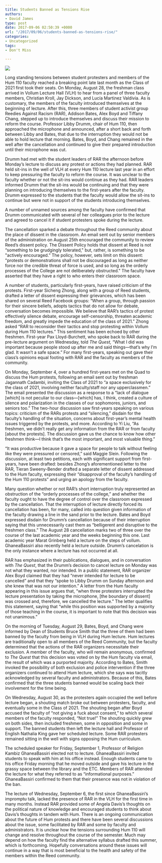 ```yaml
---
title: Students Banned as Tensions Rise
authors:
- David James
type: post
date: 2017-09-06 02:50:39 +0000
url: "/2017/09/06/students-banned-as-tensions-rise/"
categories:
- Uncategorized
tags:
- Don't Miss

---
```

![](/uploads/2018/01/28/rar.jpg)

Long standing tensions between student protesters and members of the Hum 110 faculty reached a breaking point late last month as the Class of 2021 first took their seats. On Monday, August 28, the freshman class arrived in Vollum Lecture Hall (VLH) to hear from a panel of three faculty members, Christian Kroll, Jay Dickson, and Lucía Martίnez Valdivia. As is customary, the members of the faculty introduced themselves at the beginning of lecture. After this, three members of student activist group Reedies Against Racism (RAR), Addison Bates, Alex Boyd and Tiffany Chang, stepped up to introduce themselves and discuss their mission to reform the course. Professor Libby Drumm, chair of Hum 110, then approached the microphone and announced, after a short back and forth between Libby and Bates, that due to the interruption they would not be able to hold lecture that morning. Bates, Boyd, and Chang remained in the well after the cancellation and continued to give their prepared introduction until their microphone was cut.

Drumm had met with the student leaders of RAR the afternoon before Monday’s lecture to discuss any protest or actions they had planned. RAR held sit-ins in the well of VLH at every Hum 110 lecture last year in an effort to keep pressuring the faculty to reform the course. It was unclear to the faculty whether or not the sit-ins would continue as they had. RAR leaders informed Drumm that the sit-ins would be continuing and that they were planning on introducing themselves to the first-years after the faculty. Drumm expressed to the students that the faculty would allow the sit-ins to continue but were not in support of the students introducing themselves.

A number of unnamed sources among the faculty have confirmed that Drumm communicated with several of her colleagues prior to the lecture and agreed to cancel it if student protesters spoke during the lecture.

The cancellation sparked a debate throughout the Reed community about the place of dissent in the classroom. An email sent out by senior members of the administration on August 25th encouraged the community to review Reed’s dissent policy. The Dissent Policy holds that dissent at Reed is not “something to be grudgingly tolerated," but, rather, is something to be "actively encouraged.” The policy, however, sets limit on this dissent: "protests or demonstrations shall not be discouraged as long as neither force nor the credible threat of force is used, and so long as the orderly processes of the College are not deliberately obstructed." The faculty have asserted that they have a right to who enters their classroom space.

A number of students, particularly first-years, have raised criticism of the protests. First-year Sicheng Zhong, along with a group of Reed students, drafted a letter of dissent expressing their grievances, which has been shared on several Reed Facebook groups: “When a group, through passion for their sincere beliefs, adopts tactics that do not allow for debate, conversation becomes impossible. We believe that RAR’s tactics of protest effectively silence debate, encourage self-censorship, threaten academic freedom, and greatly impede the education of the class of 2021.” Zhong asked “RAR to reconsider their tactics and stop protesting within Vollum during Hum 110 lectures.” This sentiment has been echoed by other freshmen. First-year Pax Lloyd-Burchett, who spoke back to RAR during the pre-lecture argument on Wednesday, told _The Quest,_ “What I did was important because people stood up after me and said things—that’s why I’m glad. It wasn’t a safe space.” For many first-years, speaking out gave their class’s opinions equal footing with RAR and the faculty as members of the community.

On Monday, September 4, over a hundred first-years met on the Quad to discuss the Hum protests, following an email sent out by freshman Jagannath Cadambi, inviting the Class of 2021 to “a space exclusively for the class of 2021, involving neither faculty/staff nor any upperclassmen.” The email presented the discussion as a response to a “lack of dialogue \[which\] is not peculiar to our class—\[which\] has, I think, created a culture of silence and polarization in the classes of our sophomores, juniors, and seniors too.” The two-hour discussion saw first-years speaking on various topics: criticism of the RARs protests and “silencing,” disdain for the faculty’s handling of the situation, concerns about first-year’s mental health issues triggered by the protests, and more. According to Yi Liu, “As freshmen, we didn’t really get any information from the RAR or from faculty \[about the protests\]. The discussion gave us the chance to know how other freshmen think—I think that’s the most important, and most valuable thing.”

“It was productive because it gave a space for people to talk without feeling like they were pressured or censored,” said Maggie Slein. Following the discussion, at least two petitions, each with significant support from first-years, have been drafted: besides Zhong’s aforementioned letter to the RAR, Tieran Sweeny-Bender drafted a separate letter of dissent addressed to the Hum faculty, expressing their “disapproval of the faculty’s handling of the Hum 110 protests” and urging an apology from the faculty.

Many question whether or not RAR’s short interruption truly represented an obstruction of the “orderly processes of the college,” and whether the faculty ought to have the degree of control over the classroom expressed by the cancellation. That the interruption of lecture directly forced its cancellation has been, for many, called into question given information of the faculty drawing a line in the sand prior to the lecture. Bates and Boyd expressed disdain for Drumm’s cancellation because of their interruption saying that this unnecessarily cast them as “belligerent and disruptive to the freshmen class.” The August 28 cancellation marks two of three over the course of the last academic year and the weeks beginning this one. Last academic year Marat Grinberg held a lecture on the steps of vollum. GhaneaBassiri also recently held a lecture outside. Drumm’s cancelation is the only instance where a lecture has not occurred at all.

RAR has emphasized in their publications, dialogues, and in conversation with _The Quest_, that the Drumm’s decision to cancel lecture on Monday was not what they wanted, nor intended. In a public statement, RAR organizer Alex Boyd claimed that they had “never intended for lecture to be cancelled” and that they “spoke to Libby Drumm on Sunday afternoon and she knew that was not our intention.” A letter from the Hum faculty appearing in this issue argues that, “when three protesters interrupted the lecture presentation by taking the microphone, \[the boundary of dissent\] was crossed and, therefore, we cancelled the lecture.” The letter qualifies this statement, saying that “while this position was supported by a majority of those teaching in the course, it is important to note that this decision was not unanimous.”

On the morning of Tuesday, August 29, Bates, Boyd, and Chang were informed by Dean of Students Bruce Smith that the three of them had been banned by the faculty from being in VLH during Hum lecture. Hum lectures are traditionally open to all members of the Reed Community, but the faculty determined that the actions of the RAR organizers necessitate their exclusion. A member of the faculty, who will remain anonymous, confirmed to _The Quest_ that this decision was voted on by the Hum faculty via email, the result of which was a purported majority. According to Bates, Smith invoked the possibility of both exclusion and police intervention if the three organizers continued to attend Hum lecture, which she says was tacitly acknowledged by several faculty and administrators. Because of this, Bates confirmed that the three students banned would be scaling back their involvement for the time being.

On Wednesday, August 30, as the protesters again occupied the well before lecture began, a shouting match broke out between protesters, faculty, and eventually some in the Class of 2021. The shouting began after Boyd accused the faculty of “not giving a fuck about consent,” to which several members of the faculty responded, “Not true!” The shouting quickly grew on both sides, then included freshmen, some in opposition and some in support. The banned students then left the lecture hall and Professor of English Nathalia King gave her scheduled lecture. Some RAR protesters remained sitting in the well with signs opposing the Hum curriculum.

The scheduled speaker for Friday, September 1, Professor of Religion Kambiz GhaneaBassiri elected not to lecture. GhaneaBassiri invited students to speak with him at his office instead. Enough students came to his office Friday morning that he moved outside and gave his lecture in the grassy space between the library and the ETC. Members of RAR attended the lecture for what they referred to as “informational purposes.” GhaneaBassiri confirmed to them that their presence was not in violation of the ban.

The lecture of Wednesday, September 6, the first since GhaneaBassiri’s impromptu talk, lacked the presence of RAR in the VLH for the first time in many months. Instead RAR provided some of Angela Davis’s thoughts on the political nature of knowledge and encouraged students to think about Davis’s thoughts in tandem with Hum. There is an ongoing communication about the future of Hum protests and there have been several discussions about the issue, some facilitated by RAR and some by faculty and administrators. It is unclear how the tensions surrounding Hum 110 will change and resolve throughout the course of the semester. Much may depend on how the faculty find the alternative syllabus drafted this summer, which is forthcoming. Hopefully conversations around these issues will continue in a way that is most beneficial to the health and safety of the members within the Reed community.